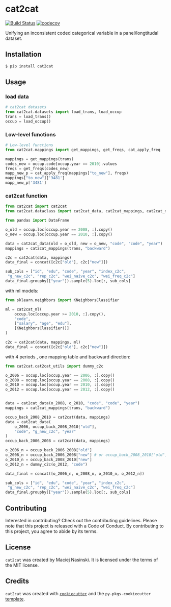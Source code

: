 # cat2cat
[![Build Status](https://github.com/polkas/py-cat2cat/workflows/ci-cd/badge.svg)](https://github.com/polkas/py-cat2cat/actions)
[![codecov](https://codecov.io/gh/Polkas/py-cat2cat/branch/main/graph/badge.svg)](https://codecov.io/gh/Polkas/py-cat2cat)

Unifying an inconsistent coded categorical variable in a panel/longtitudal dataset.

## Installation

```bash
$ pip install cat2cat
```

## Usage

### load data

```python
# cat2cat datasets
from cat2cat.datasets import load_trans, load_occup
trans = load_trans()
occup = load_occup()
```

### Low-level functions

```python
# Low-level functions
from cat2cat.mappings import get_mappings, get_freqs, cat_apply_freq

mappings = get_mappings(trans)
codes_new = occup.code[occup.year == 2010].values
freqs = get_freqs(codes_new)
mapp_new_p = cat_apply_freq(mappings["to_new"], freqs)
mappings["to_new"]['3481']
mapp_new_p['3481']
```

### cat2cat function

```python
from cat2cat import cat2cat
from cat2cat.dataclass import cat2cat_data, cat2cat_mappings, cat2cat_ml

from pandas import DataFrame

o_old = occup.loc[occup.year == 2008, :].copy()
o_new = occup.loc[occup.year == 2010, :].copy()

data = cat2cat_data(old = o_old, new = o_new, "code", "code", "year")
mappings = cat2cat_mappings(trans, "backward")

c2c = cat2cat(data, mappings)
data_final = concat([c2c["old"], c2c["new"]])

sub_cols = ["id", "edu", "code", "year", "index_c2c",
 "g_new_c2c", "rep_c2c", "wei_naive_c2c", "wei_freq_c2c"]
data_final.groupby(["year"]).sample(5).loc[:, sub_cols]
```

with ml models:

```python
from sklearn.neighbors import KNeighborsClassifier

ml = cat2cat_ml(
    occup.loc[occup.year >= 2010, :].copy(), 
    "code", 
    ["salary", "age", "edu"], 
    [KNeighborsClassifier()]
)

c2c = cat2cat(data, mappings, ml)
data_final = concat([c2c["old"], c2c["new"]])
```

with 4 periods , one mapping table and backward direction:

```python
from cat2cat.cat2cat_utils import dummy_c2c

o_2006 = occup.loc[occup.year == 2006, :].copy()
o_2008 = occup.loc[occup.year == 2008, :].copy()
o_2010 = occup.loc[occup.year == 2010, :].copy()
o_2012 = occup.loc[occup.year == 2012, :].copy()


data = cat2cat_data(o_2008, o_2010, "code", "code", "year")
mappings = cat2cat_mappings(trans, "backward")

occup_back_2008_2010 = cat2cat(data, mappings)
data = cat2cat_data(
    o_2006, occup_back_2008_2010["old"], 
    "code", "g_new_c2c", "year"
)
occup_back_2006_2008 = cat2cat(data, mappings)

o_2006_n = occup_back_2006_2008["old"]
o_2008_n = occup_back_2006_2008["new"] # or occup_back_2008_2010["old"]
o_2010_n = occup_back_2008_2010["new"]
o_2012_n = dummy_c2c(o_2012, "code")

data_final = concat([o_2006_n, o_2008_n, o_2010_n, o_2012_n])

sub_cols = ["id", "edu", "code", "year", "index_c2c",
 "g_new_c2c", "rep_c2c", "wei_naive_c2c", "wei_freq_c2c"]
data_final.groupby(["year"]).sample(5).loc[:, sub_cols]
```

## Contributing

Interested in contributing? Check out the contributing guidelines. Please note that this project is released with a Code of Conduct. By contributing to this project, you agree to abide by its terms.

## License

`cat2cat` was created by Maciej Nasinski. It is licensed under the terms of the MIT license.

## Credits

`cat2cat` was created with [`cookiecutter`](https://cookiecutter.readthedocs.io/en/latest/) and the `py-pkgs-cookiecutter` [template](https://github.com/py-pkgs/py-pkgs-cookiecutter).
